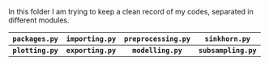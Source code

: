 In this folder I am trying to keep a clean record of my codes, separated in different modules. 

| **```packages.py```** | **```importing.py```** | **```preprocessing.py```** |   **```sinkhorn.py```**  |
|:---------------------:|:----------------------:|:--------------------------:|:------------------------:|
| **```plotting.py```** | **```exporting.py```** |   **```modelling.py```**   | **```subsampling.py```** |

